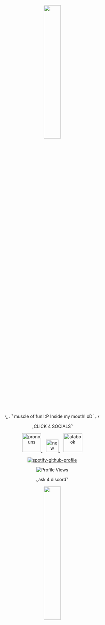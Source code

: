 
<p align="center" width="100%">
    <img width="33%" src="https://files.catbox.moe/rs2vdn.png" width="50">
</p>

<p align="center">
  𐔌   .  ˚ muscle of fun! :P Inside my mouth! xD ֹ  ₊ ꒱
</p>

<p align="center">
  ⌞CLICK 4 SOCIALS⌝
</p>
 <p align="center">
 
 <p align="center">
  <a href="https://pronouns.cc/@kkawaiirazorblades">
    <img src="https://i.imgur.com/CcD8ks3.gif" alt="pronouns" width="60">
  </a>
  &nbsp;&nbsp;
  <a href="YOUR-LINK-HERE">
    <img src="https://i.imgur.com/0BKGqJC.gif" alt="new image" width="40">
  </a>
  &nbsp;&nbsp;
    <a href="https://kwairzrbldz.atabook.org">
    <img src="https://i.imgur.com/CcD8ks3.gif" alt="atabook" width="60">
  </a>

<p align="center">
  <a href="https://github.com/kittinan/spotify-github-profile">
    <img src="https://spotify-github-profile.kittinanx.com/api/view?uid=12ckph3ot59wwg34vopzfclra&cover_image=true&theme=natemoo-re&show_offline=false&background_color=f7abcc&interchange=false&bar_color=e69ab7&bar_color_cover=false" alt="spotify-github-profile">
  </a>
</p>

<p align="center">
  <img src="https://komarev.com/ghpvc/?username=your-github-username&color=de5d8e&label=hi" alt="Profile Views"/>
</p>

<p align="center">
  ⌞ask 4 discord⌝
</p>
 <p align="center">

<p align="center" width="100%">
    <img width="33%" src="https://files.catbox.moe/s0rruf.png">
</p>
